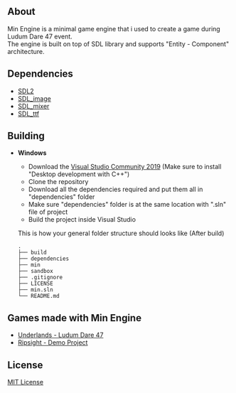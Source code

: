 ## About
Min Engine is a minimal game engine that i used to create a game during Ludum Dare 47 event. </br>
The engine is built on top of SDL library and supports "Entity - Component" architecture.

## Dependencies
  * [SDL2](https://www.libsdl.org/)
  * [SDL_image](https://www.libsdl.org/projects/SDL_image/)
  * [SDL_mixer](https://www.libsdl.org/projects/SDL_mixer/index.html)
  * [SDL_ttf](https://www.libsdl.org/projects/SDL_ttf/)

## Building
  * <b>Windows</b>
    * Download the [Visual Studio Community 2019](https://visualstudio.microsoft.com/) (Make sure to install "Desktop development with C++")
    * Clone the repository
    * Download all the dependencies required and put them all in "dependencies" folder
    * Make sure "dependencies" folder is at the same location with ".sln" file of project
    * Build the project inside Visual Studio
    
    This is how your general folder structure should looks like (After build)
    
        .
        ├── build          
        ├── dependencies
        ├── min
        ├── sandbox
        ├── .gitignore
        ├── LICENSE
        ├── min.sln
        └── README.md
        
## Games made with Min Engine
* [Underlands - Ludum Dare 47](https://ldjam.com/events/ludum-dare/47/underlands)
* [Ripsight - Demo Project](https://github.com/iozsaygi/ripsight)

## License
[MIT License](https://github.com/iozsaygi/ripsight/blob/master/LICENSE)
